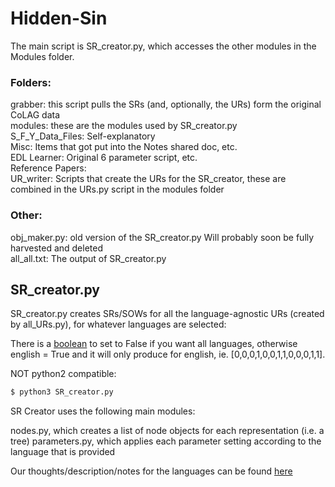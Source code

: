 # Hidden-Sin
The main script is SR_creator.py, which accesses the other modules in the Modules folder.

### Folders:
grabber: this script pulls the SRs (and, optionally, the URs) form the original CoLAG data  
modules: these are the modules used by SR_creator.py  
S_F_Y_Data_Files: Self-explanatory  
Misc: Items that got put into the Notes shared doc, etc.  
EDL Learner: Original 6 parameter script, etc.  
Reference Papers:   
UR_writer:  Scripts that create the URs for the SR_creator, these are combined in the URs.py script in the modules folder  

### Other:
obj_maker.py: old version of the SR_creator.py  Will probably soon be fully harvested and deleted  
all_all.txt: The output of SR_creator.py  



## SR_creator.py
SR_creator.py creates SRs/SOWs for all the language-agnostic URs (created by all_URs.py), for whatever languages are selected:

There is a [boolean](https://github.com/rofgh/Hidden-Sin/blob/434a7e9c970c35f01e21bf55bc15415f6532940e/SR_creator.py#L12) to set to False if you want all languages, otherwise english = True and it will only produce for english, ie. [0,0,0,1,0,0,1,1,0,0,0,1,1].

NOT python2 compatible:
```bash
$ python3 SR_creator.py
```

SR Creator uses the following main modules:

nodes.py, which creates a list of node objects for each representation (i.e. a tree)
parameters.py, which applies each parameter setting according to the language that is provided

Our thoughts/description/notes for the languages can be found [here](https://docs.google.com/document/d/1J_fS85IQWB9MPXB96ccHrKF_JHXn44iVyyemQOeFJQo/edit?usp=sharing)


